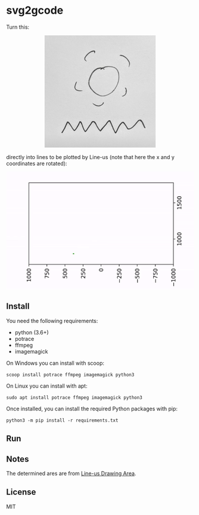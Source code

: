 # svg2gcode

Turn this:

<p align="center">
<img src=".github/sun.jpg" height=300>
</p>

directly into lines to be plotted by Line-us (note that here the x and y coordinates are rotated):

![](.github/output.gif)

## Install

You need the following requirements:

- python (3.6+)
- potrace
- ffmpeg
- imagemagick

On Windows you can install with scoop:

	scoop install potrace ffmpeg imagemagick python3

On Linux you can install with apt:
	
	sudo apt install potrace ffmpeg imagemagick python3

Once installed,  you can install the required Python packages with pip:

	python3 -m pip install -r requirements.txt

## Run


## Notes

The determined ares are from [Line-us Drawing Area](https://github.com/Line-us/Line-us-Programming/blob/master/Documentation/LineUsDrawingArea.pdf).



## License

MIT